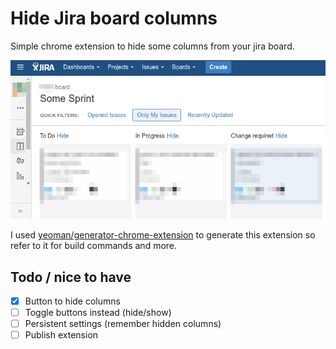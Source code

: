 # Hide Jira board columns

Simple chrome extension to hide some columns from your jira board.

![Jira example](/doc/jira-example.png)

I used [yeoman/generator-chrome-extension](https://github.com/yeoman/generator-chrome-extension) to generate this extension so refer to it for build commands and more.

## Todo / nice to have

- [x] Button to hide columns
- [ ] Toggle buttons instead (hide/show)
- [ ] Persistent settings (remember hidden columns)
- [ ] Publish extension
